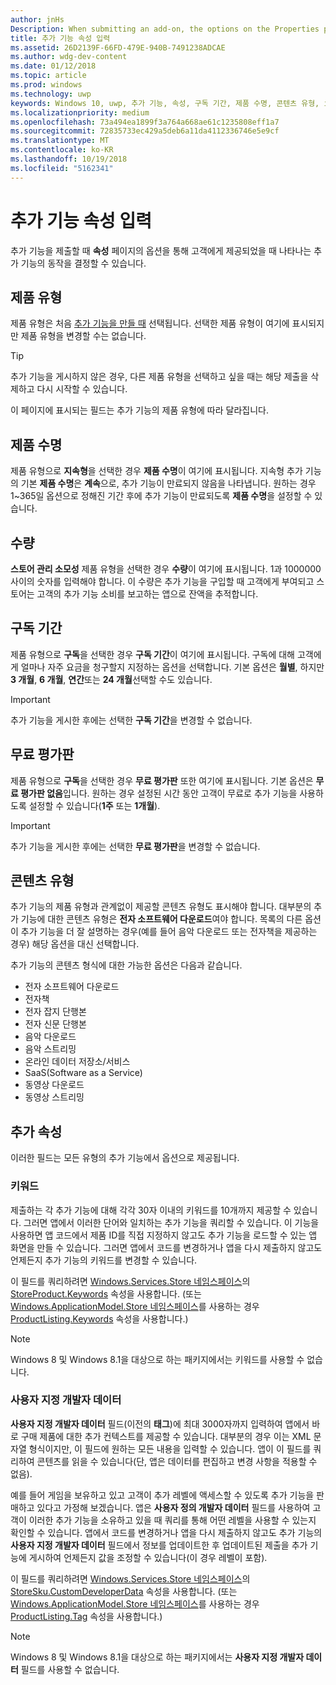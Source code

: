 ```yaml
---
author: jnHs
Description: When submitting an add-on, the options on the Properties page help determine the behavior of your add-on when offered to customers.
title: 추가 기능 속성 입력
ms.assetid: 26D2139F-66FD-479E-940B-7491238ADCAE
ms.author: wdg-dev-content
ms.date: 01/12/2018
ms.topic: article
ms.prod: windows
ms.technology: uwp
keywords: Windows 10, uwp, 추가 기능, 속성, 구독 기간, 제품 수명, 콘텐츠 유형, iap, 앱에서 바로 구매, 앱에서 바로 구매 제품
ms.localizationpriority: medium
ms.openlocfilehash: 73a494ea1899f3a764a668ae61c1235808eff1a7
ms.sourcegitcommit: 72835733ec429a5deb6a11da4112336746e5e9cf
ms.translationtype: MT
ms.contentlocale: ko-KR
ms.lasthandoff: 10/19/2018
ms.locfileid: "5162341"
---
```

# <a name="enter-add-on-properties"></a>추가 기능 속성 입력


추가 기능을 제출할 때 **속성** 페이지의 옵션을 통해 고객에게 제공되었을 때 나타나는 추가 기능의 동작을 결정할 수 있습니다.

## <a name="product-type"></a>제품 유형

제품 유형은 처음 [추가 기능을 만들 때](set-your-add-on-product-id.md) 선택됩니다. 선택한 제품 유형이 여기에 표시되지만 제품 유형을 변경할 수는 없습니다.

> [!TIP]
> 추가 기능을 게시하지 않은 경우, 다른 제품 유형을 선택하고 싶을 때는 해당 제출을 삭제하고 다시 시작할 수 있습니다.

이 페이지에 표시되는 필드는 추가 기능의 제품 유형에 따라 달라집니다.


## <a name="product-lifetime"></a>제품 수명

제품 유형으로 **지속형**을 선택한 경우 **제품 수명**이 여기에 표시됩니다. 지속형 추가 기능의 기본 **제품 수명**은 **계속**으로, 추가 기능이 만료되지 않음을 나타냅니다. 원하는 경우 1~365일 옵션으로 정해진 기간 후에 추가 기능이 만료되도록 **제품 수명**을 설정할 수 있습니다.


## <a name="quantity"></a>수량

**스토어 관리 소모성** 제품 유형을 선택한 경우 **수량**이 여기에 표시됩니다. 1과 1000000 사이의 숫자를 입력해야 합니다. 이 수량은 추가 기능을 구입할 때 고객에게 부여되고 스토어는 고객의 추가 기능 소비를 보고하는 앱으로 잔액을 추적합니다.


## <a name="subscription-period"></a>구독 기간

제품 유형으로 **구독**을 선택한 경우 **구독 기간**이 여기에 표시됩니다. 구독에 대해 고객에게 얼마나 자주 요금을 청구할지 지정하는 옵션을 선택합니다. 기본 옵션은 **월별**, 하지만 **3 개월**, **6 개월**, **연간**또는 **24 개월**선택할 수도 있습니다.

> [!IMPORTANT]
> 추가 기능을 게시한 후에는 선택한 **구독 기간**을 변경할 수 없습니다.


## <a name="free-trial"></a>무료 평가판

제품 유형으로 **구독**을 선택한 경우 **무료 평가판** 또한 여기에 표시됩니다. 기본 옵션은 **무료 평가판 없음**입니다. 원하는 경우 설정된 시간 동안 고객이 무료로 추가 기능을 사용하도록 설정할 수 있습니다(**1주** 또는 **1개월**). 

> [!IMPORTANT]
> 추가 기능을 게시한 후에는 선택한 **무료 평가판**을 변경할 수 없습니다.


## <a name="content-type"></a>콘텐츠 유형

추가 기능의 제품 유형과 관계없이 제공할 콘텐츠 유형도 표시해야 합니다. 대부분의 추가 기능에 대한 콘텐츠 유형은 **전자 소프트웨어 다운로드**여야 합니다. 목록의 다른 옵션이 추가 기능을 더 잘 설명하는 경우(예를 들어 음악 다운로드 또는 전자책을 제공하는 경우) 해당 옵션을 대신 선택합니다.

추가 기능의 콘텐츠 형식에 대한 가능한 옵션은 다음과 같습니다.

-   전자 소프트웨어 다운로드
-   전자책
-   전자 잡지 단행본
-   전자 신문 단행본
-   음악 다운로드
-   음악 스트리밍
-   온라인 데이터 저장소/서비스
-   SaaS(Software as a Service)
-   동영상 다운로드
-   동영상 스트리밍


## <a name="additional-properties"></a>추가 속성

이러한 필드는 모든 유형의 추가 기능에서 옵션으로 제공됩니다.

<span id="keywords" />

### <a name="keywords"></a>키워드

제출하는 각 추가 기능에 대해 각각 30자 이내의 키워드를 10개까지 제공할 수 있습니다. 그러면 앱에서 이러한 단어와 일치하는 추가 기능을 쿼리할 수 있습니다. 이 기능을 사용하면 앱 코드에서 제품 ID를 직접 지정하지 않고도 추가 기능을 로드할 수 있는 앱 화면을 만들 수 있습니다. 그러면 앱에서 코드를 변경하거나 앱을 다시 제출하지 않고도 언제든지 추가 기능의 키워드를 변경할 수 있습니다.

이 필드를 쿼리하려면 [Windows.Services.Store 네임스페이스](https://docs.microsoft.com/uwp/api/Windows.Services.Store)의 [StoreProduct.Keywords](https://docs.microsoft.com/uwp/api/windows.services.store.storeproduct.Keywords) 속성을 사용합니다. (또는 [Windows.ApplicationModel.Store 네임스페이스](https://docs.microsoft.com/uwp/api/Windows.ApplicationModel.Store)를 사용하는 경우 [ProductListing.Keywords](https://docs.microsoft.com/uwp/api/windows.applicationmodel.store.productlisting.Keywords) 속성을 사용합니다.)

> [!NOTE]
> Windows 8 및 Windows 8.1을 대상으로 하는 패키지에서는 키워드를 사용할 수 없습니다.

<span id="custom-developer-data" />

### <a name="custom-developer-data"></a>사용자 지정 개발자 데이터

**사용자 지정 개발자 데이터** 필드(이전의 **태그**)에 최대 3000자까지 입력하여 앱에서 바로 구매 제품에 대한 추가 컨텍스트를 제공할 수 있습니다. 대부분의 경우 이는 XML 문자열 형식이지만, 이 필드에 원하는 모든 내용을 입력할 수 있습니다. 앱이 이 필드를 쿼리하여 콘텐츠를 읽을 수 있습니다(단, 앱은 데이터를 편집하고 변경 사항을 적용할 수 없음).

예를 들어 게임을 보유하고 있고 고객이 추가 레벨에 액세스할 수 있도록 추가 기능을 판매하고 있다고 가정해 보겠습니다. 앱은 **사용자 정의 개발자 데이터** 필드를 사용하여 고객이 이러한 추가 기능을 소유하고 있을 때 쿼리를 통해 어떤 레벨을 사용할 수 있는지 확인할 수 있습니다. 앱에서 코드를 변경하거나 앱을 다시 제출하지 않고도 추가 기능의 **사용자 지정 개발자 데이터** 필드에서 정보를 업데이트한 후 업데이트된 제출을 추가 기능에 게시하여 언제든지 값을 조정할 수 있습니다(이 경우 레벨이 포함).

이 필드를 쿼리하려면 [Windows.Services.Store 네임스페이스](https://docs.microsoft.com/uwp/api/Windows.Services.Store)의 [StoreSku.CustomDeveloperData](https://docs.microsoft.com/uwp/api/windows.services.store.storesku.customdeveloperdata#Windows_Services_Store_StoreSku_CustomDeveloperData) 속성을 사용합니다. (또는 [Windows.ApplicationModel.Store 네임스페이스](https://docs.microsoft.com/uwp/api/Windows.ApplicationModel.Store)를 사용하는 경우 [ProductListing.Tag](https://docs.microsoft.com/uwp/api/windows.applicationmodel.store.productlisting.tag#Windows_ApplicationModel_Store_ProductListing_Tag) 속성을 사용합니다.)

> [!NOTE]
> Windows 8 및 Windows 8.1을 대상으로 하는 패키지에서는 **사용자 지정 개발자 데이터** 필드를 사용할 수 없습니다.

 

 

 
